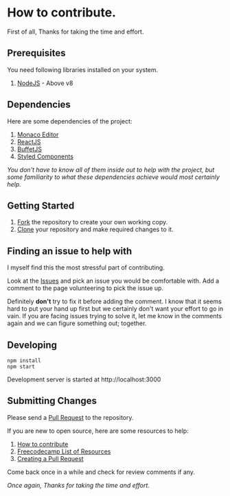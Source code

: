 # How to contribute.

First of all, Thanks for taking the time and effort.

## Prerequisites

You need following libraries installed on your system.

1. [NodeJS](https://nodejs.org/en/) - Above v8

## Dependencies

Here are some dependencies of the project:

1. [Monaco Editor](https://microsoft.github.io/monaco-editor/)
2. [ReactJS](https://reactjs.org)
3. [BuffetJS](https://www.buffetjs.io/)
4. [Styled Components](https://www.styled-components.com)

_You don't have to know all of them inside out to help with the project, but some familiarity to what these dependencies achieve would most certainly help._

## Getting Started

1. [Fork](https://help.github.com/en/articles/fork-a-repo) the repository to create your own working copy.
2. [Clone](https://help.github.com/en/articles/cloning-a-repository) your repository and make required changes to it.

## Finding an issue to help with

I myself find this the most stressful part of contributing.

Look at the [Issues](https://github.com/BoyWithSilverWings/json-formatter/issues) and pick an issue you would be comfortable with. Add a comment to the page volunteering to pick the issue up.

Definitely **don't** try to fix it before adding the comment. I know that it seems hard to put your hand up first but we certainly don't want your effort to go in vain. If you are facing issues trying to solve it, let me know in the comments again and we can figure something out; together.

## Developing

```
npm install
npm start
```

Development server is started at http://localhost:3000

## Submitting Changes

Please send a [Pull Request](https://github.com/BoywithSilverWings/json-formatter/compare?expand=1) to the repository.

If you are new to open source, here are some resources to help:

1. [How to contribute](https://opensource.guide/how-to-contribute/)
2. [Freecodecamp List of Resources](https://github.com/freeCodeCamp/how-to-contribute-to-open-source)
3. [Creating a Pull Request](https://help.github.com/en/articles/creating-a-pull-request)

Come back once in a while and check for review comments if any.

_Once again, Thanks for taking the time and effort._
